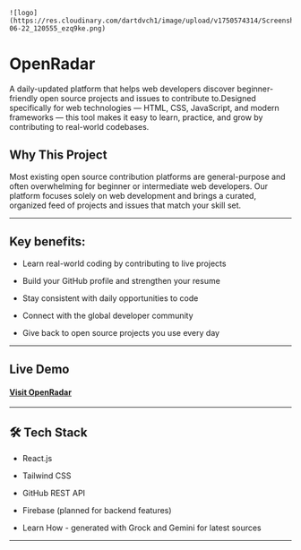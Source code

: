     ![logo](https://res.cloudinary.com/dartdvch1/image/upload/v1750574314/Screenshot_2025-06-22_120555_ezq9ke.png)

# OpenRadar 

A daily-updated platform that helps web developers discover beginner-friendly open source projects and issues to contribute to.Designed specifically for web technologies — HTML, CSS, JavaScript, and modern frameworks — this tool makes it easy to learn, practice, and grow by contributing to real-world codebases.

## Why This Project

Most existing open source contribution platforms are general-purpose and often overwhelming for beginner or intermediate web developers.
Our platform focuses solely on web development and brings a curated, organized feed of projects and issues that match your skill set.

---

## Key benefits:

- Learn real-world coding by contributing to live projects

- Build your GitHub profile and strengthen your resume

- Stay consistent with daily opportunities to code

- Connect with the global developer community

- Give back to open source projects you use every day
---

## Live Demo

#### [Visit OpenRadar](openradar.live)

---

## 🛠️ Tech Stack

- React.js

- Tailwind CSS

- GitHub REST API

- Firebase (planned for backend features)

- Learn How - generated with Grock and Gemini for latest sources

---

